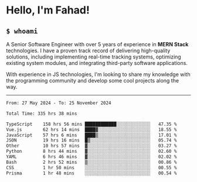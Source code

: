 <h1>Hello, I'm Fahad!</h1>

<h2><code>$ whoami</code></h2>

A Senior Software Engineer with over 5 years of experience in **MERN Stack** technologies. I have a proven track record of delivering high-quality solutions, including implementing real-time tracking systems, optimizing existing system modules, and integrating third-party software applications.

With experience in JS technologies, I'm looking to share my knowledge with the programming community and develop some cool projects along the way.

---

<!--START_SECTION:waka-->

```txt
From: 27 May 2024 - To: 25 November 2024

Total Time: 335 hrs 38 mins

TypeScript    158 hrs 56 mins ████████████░░░░░░░░░░░░░   47.35 %
Vue.js        62 hrs 14 mins  ████▓░░░░░░░░░░░░░░░░░░░░   18.55 %
JavaScript    57 hrs 6 mins   ████▒░░░░░░░░░░░░░░░░░░░░   17.01 %
JSON          19 hrs 16 mins  █▒░░░░░░░░░░░░░░░░░░░░░░░   05.74 %
Other         10 hrs 57 mins  ▓░░░░░░░░░░░░░░░░░░░░░░░░   03.27 %
Python        8 hrs 44 mins   ▓░░░░░░░░░░░░░░░░░░░░░░░░   02.60 %
YAML          6 hrs 46 mins   ▓░░░░░░░░░░░░░░░░░░░░░░░░   02.02 %
Bash          2 hrs 52 mins   ▒░░░░░░░░░░░░░░░░░░░░░░░░   00.86 %
CSS           1 hr 50 mins    ░░░░░░░░░░░░░░░░░░░░░░░░░   00.55 %
Prisma        1 hr 48 mins    ░░░░░░░░░░░░░░░░░░░░░░░░░   00.54 %
```

<!--END_SECTION:waka-->

<!--
**heyFahad/heyFahad** is a ✨ _special_ ✨ repository because its `README.md` (this file) appears on your GitHub profile.

Here are some ideas to get you started:

- 🔭 I’m currently working on ...
- 🌱 I’m currently learning ...
- 👯 I’m looking to collaborate on ...
- 🤔 I’m looking for help with ...
- 💬 Ask me about ...
- 📫 How to reach me: ...
- 😄 Pronouns: ...
- ⚡ Fun fact: ...
-->
